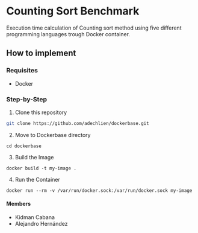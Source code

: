 # Counting Sort Benchmark

Execution time calculation of Counting sort method using five different programming languages trough Docker container.

## How to implement

### Requisites
- Docker

### Step-by-Step
1. Clone this repository
``` bash
git clone https://github.com/adechlien/dockerbase.git
```
2. Move to Dockerbase directory
```
cd dockerbase
```
3. Build the Image
```
docker build -t my-image .
```
4. Run the Container
```
docker run --rm -v /var/run/docker.sock:/var/run/docker.sock my-image
```

#### Members
- Kidman Cabana
- Alejandro Hernández
